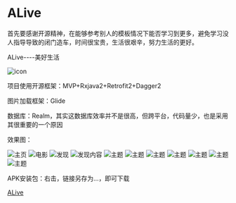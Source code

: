 # ALive


首先要感谢开源精神，在能够参考别人的模板情况下能否学习到更多，避免学习没人指导导致的闭门造车，时间很宝贵，生活很艰辛，努力生活的更好。


ALive----美好生活

![icon](https://github.com/fasterry/ALive/blob/master/app/src/main/res/mipmap-xhdpi/ic_launcher.png)


项目使用开源框架：MVP+Rxjava2+Retrofit2+Dagger2

图片加载框架：Glide

数据库：Realm，其实这数据库效率并不是很高，但跨平台，代码量少，也是采用其很重要的一个原因
<br/>


效果图：


![主页](https://github.com/fasterry/ALive/blob/master/show/1.png)
![电影](https://github.com/fasterry/ALive/blob/master/show/2.png)
![发现](https://github.com/fasterry/ALive/blob/master/show/3.png)
![发现内容](https://github.com/fasterry/ALive/blob/master/show/4.png)
![主题](https://github.com/fasterry/ALive/blob/master/show/5.png)
![主题](https://github.com/fasterry/ALive/blob/master/show/6.png)
![主题](https://github.com/fasterry/ALive/blob/master/show/7.png)
![主题](https://github.com/fasterry/ALive/blob/master/show/8.png)
![主题](https://github.com/fasterry/ALive/blob/master/show/9.png)
![主题](https://github.com/fasterry/ALive/blob/master/show/10.png)
![主题](https://github.com/fasterry/ALive/blob/master/show/11.png)

APK安装包：右击，链接另存为...，即可下载

[ALive](https://github.com/fasterry/ALive/blob/master/show/ALive.apk "APK安装包")